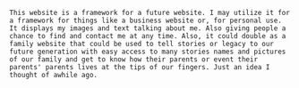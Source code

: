     This website is a framework for a future website. I may utilize it for a framework for things like a business website or, for personal use. It displays my images and text talking about me. Also giving people a chance to find and contact me at any time. Also, it could double as a family website that could be used to tell stories or legacy to our future generation with easy access to many stories names and pictures of our family and get to know how their parents or event their parents' parents lives at the tips of our fingers. Just an idea I thought of awhile ago. 

 